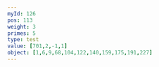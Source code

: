 ```yaml
---
myId: 126
pos: 113
weight: 3
primes: 5
type: test
value: [701,2,-1,1]
object: [1,6,9,68,104,122,140,159,175,191,227]
---
```

